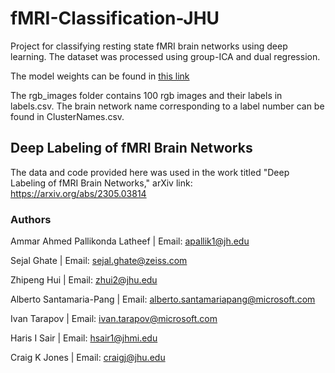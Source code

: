 # fMRI-Classification-JHU
Project for classifying resting state fMRI brain networks using deep learning. The dataset was processed using group-ICA and dual regression.

The model weights can be found in [this link](https://livejohnshopkins-my.sharepoint.com/:f:/g/personal/apallik1_jh_edu/Eqo4DojG33pBquC3_zCNYhYBSTcUS6Ppfhl9OAVF_erlZQ?e=bfn0E7)

The rgb_images folder contains 100 rgb images and their labels in labels.csv. The brain network name corresponding to a label number can be found in ClusterNames.csv.

## Deep Labeling of fMRI Brain Networks
The data and code provided here was used in the work titled "Deep Labeling of fMRI Brain Networks," arXiv link: https://arxiv.org/abs/2305.03814

### Authors

Ammar Ahmed Pallikonda Latheef | Email: apallik1@jh.edu

Sejal Ghate | Email: sejal.ghate@zeiss.com

Zhipeng Hui | Email: zhui2@jhu.edu

Alberto Santamaria-Pang | Email: alberto.santamariapang@microsoft.com

Ivan Tarapov | Email: ivan.tarapov@microsoft.com

Haris I Sair | Email: hsair1@jhmi.edu

Craig K Jones | Email: craigj@jhu.edu


